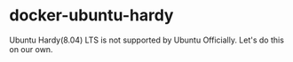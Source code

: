 # docker-ubuntu-hardy
Ubuntu Hardy(8.04) LTS is not supported by Ubuntu Officially. Let's do this on our own.
